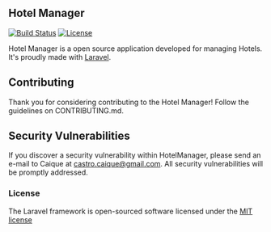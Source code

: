 ## Hotel Manager

[![Build Status](https://travis-ci.org/caiquecastro/hotel-manager.svg?branch=master)](https://travis-ci.org/caiquecastro/hotel-manager)
[![License](https://poser.pugx.org/laravel/framework/license.svg)](https://packagist.org/packages/laravel/framework)

Hotel Manager is a open source application developed for managing Hotels.
It's proudly made with [Laravel](https://www.laravel.com/).

## Contributing

Thank you for considering contributing to the Hotel Manager! Follow the guidelines on CONTRIBUTING.md.

## Security Vulnerabilities

If you discover a security vulnerability within HotelManager, please send an e-mail to Caique at castro.caique@gmail.com. All security vulnerabilities will be promptly addressed.

### License

The Laravel framework is open-sourced software licensed under the [MIT license](http://opensource.org/licenses/MIT)
